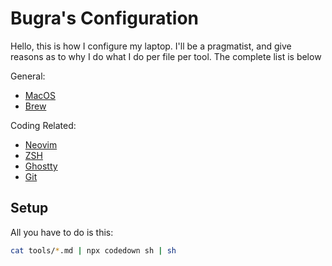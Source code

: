 # Bugra's Configuration

Hello, this is how I configure my laptop. I'll be a pragmatist, and
give reasons as to why I do what I do per file per tool. The
complete list is below

General:
- [MacOS](/tools/macos.md)
- [Brew](/tools/brew.md)

Coding Related:
- [Neovim](/tools/neovim.md)
- [ZSH](/tools/zsh.md)
- [Ghostty](/tools/ghostty.md)
- [Git](/tools/git.md)

## Setup

All you have to do is this:

```sh
cat tools/*.md | npx codedown sh | sh
```
